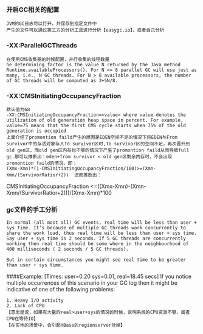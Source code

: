 ### 开启GC相关的配置
	JVM的GC日志可以打开，并保存到指定文件中
	产生的文件可以通过第三方的分析工具进行分析【easygc.io】，或者自己分析
		
### -XX:ParallelGCThreads
	在使用CMS收集器的时候配置，并行收集的线程数量	
	he determining factor is the value N returned by the Java method Runtime.availableProcessors(). For N <= 8 parallel GC will use just as many, i.e., N GC threads. For N > 8 available processors, the number of GC threads will be computed as 3+5N/8.
### -XX:CMSInitiatingOccupancyFraction
	默认值为68
	-XX:CMSInitiatingOccupancyFraction=<value> where value denotes the utilization of old generation heap space in percent. For example, value=75 means that the first CMS cycle starts when 75% of the old generation is occupied
	上面介绍了promontion faild产生的原因是EDEN空间不足的情况下将EDEN与From survivor中的存活对象存入To survivor区时,To survivor区的空间不足，再次晋升到old gen区，而old gen区内存也不够的情况下产生了promontion faild从而导致full gc.那可以推断出：eden+from survivor < old gen区剩余内存时，不会出现promontion faild的情况，即：
	(Xmx-Xmn)*(1-CMSInitiatingOccupancyFraction/100)>=(Xmn-Xmn/(SurvivorRatior+2))  进而推断出：

CMSInitiatingOccupancyFraction <=((Xmx-Xmn)-(Xmn-Xmn/(SurvivorRatior+2)))/(Xmx-Xmn)*100

### gc文件的手工分析
	In normal (all most all) GC events, real time will be less than user + sys time. It’s because of multiple GC threads work concurrently to share the work load, thus real time will be less than user + sys time. Say user + sys time is 2 seconds. If 5 GC threads are concurrently working then real time should be some where in the neighbourhood of 400 milliseconds ( 2 seconds / 5 GC threads).

	But in certain circumstances you might see real time to be greater than user + sys time.

####Example:
	[Times: user=0.20 sys=0.01, real=18.45 secs]
	If you notice multiple occurrences of this scenario in your GC log then it might be indicative of one of the following problems:

	1. Heavy I/O activity
	2. Lack of CPU
	【意思是说，如果有大量的real>user+sys的情况的时候，说明系统的CPU资源不够，或者CPU在等待IO】
	【在实地的场景中，会引起HBase的regionserver挂掉】